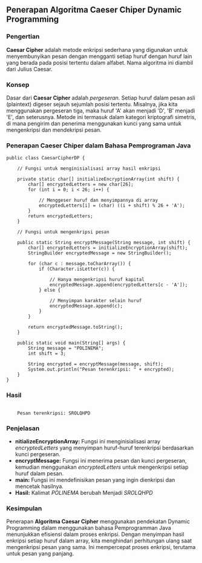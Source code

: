 ## Penerapan Algoritma Caeser Chiper Dynamic Programming

### Pengertian

**Caesar Cipher** adalah metode enkripsi sederhana yang digunakan untuk menyembunyikan pesan dengan mengganti setiap huruf dengan huruf lain yang berada pada posisi tertentu dalam alfabet. Nama algoritma ini diambil dari Julius Caesar.

### Konsep

Dasar dari **Caesar Cipher** adalah *pergeseran.* Setiap huruf dalam pesan asli (plaintext) digeser sejauh sejumlah posisi tertentu. Misalnya, jika kita menggunakan pergeseran tiga, maka huruf 'A' akan menjadi 'D', 'B' menjadi 'E', dan seterusnya. Metode ini termasuk dalam kategori kriptografi simetris, di mana pengirim dan penerima menggunakan kunci yang sama untuk mengenkripsi dan mendekripsi pesan.

### Penerapan Caeser Chiper dalam Bahasa Pemprograman Java

```
public class CaesarCipherDP {

    // Fungsi untuk menginisialisasi array hasil enkripsi

    private static char[] initializeEncryptionArray(int shift) {
        char[] encryptedLetters = new char[26];
        for (int i = 0; i < 26; i++) {

            // Menggeser huruf dan menyimpannya di array
            encryptedLetters[i] = (char) ((i + shift) % 26 + 'A');
        }
        return encryptedLetters;
    }

    // Fungsi untuk mengenkripsi pesan

    public static String encryptMessage(String message, int shift) {
        char[] encryptedLetters = initializeEncryptionArray(shift);
        StringBuilder encryptedMessage = new StringBuilder();

        for (char c : message.toCharArray()) {
            if (Character.isLetter(c)) {

                // Hanya mengenkripsi huruf kapital
                encryptedMessage.append(encryptedLetters[c - 'A']);
            } else {

                // Menyimpan karakter selain huruf
                encryptedMessage.append(c);
            }
        }

        return encryptedMessage.toString();
    }

    public static void main(String[] args) {
        String message = "POLINEMA";
        int shift = 3;

        String encrypted = encryptMessage(message, shift);
        System.out.println("Pesan terenkripsi: " + encrypted);
    }
}

```

### Hasil 

```

    Pesan terenkripsi: SROLQHPD

```

### Penjelasan

- **nitializeEncryptionArray:** Fungsi ini menginisialisasi array *encryptedLetters* yang menyimpan huruf-huruf terenkripsi berdasarkan kunci pergeseran.
- **encryptMessage:** Fungsi ini menerima pesan dan kunci pergeseran, kemudian menggunakan *encryptedLetters* untuk mengenkripsi setiap huruf dalam pesan.
- **main:** Fungsi ini mendefinisikan pesan yang ingin dienkripsi dan mencetak hasilnya.
- **Hasil:** Kalimat *POLINEMA* berubah Menjadi *SROLQHPD*


### Kesimpulan

Penerapan **Algoritma Caesar Cipher** menggunakan pendekatan Dynamic Programming dalam menggunakan bahasa Pemprogramman Java menunjukkan efisiensi dalam proses enkripsi. Dengan menyimpan hasil enkripsi setiap huruf dalam array, kita menghindari perhitungan ulang saat mengenkripsi pesan yang sama. Ini mempercepat proses enkripsi, terutama untuk pesan yang panjang.